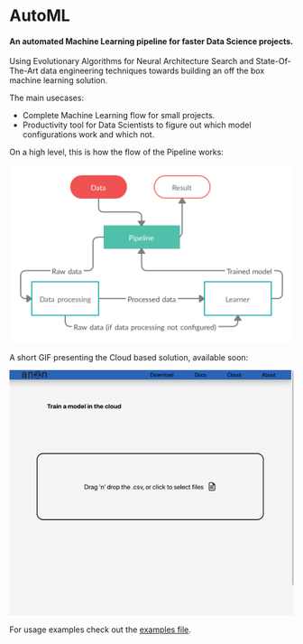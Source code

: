 # AutoML
#### An automated Machine Learning pipeline for faster Data Science projects.

Using Evolutionary Algorithms for Neural Architecture Search and State-Of-The-Art data engineering techniques towards building an off the box machine learning solution.

The main usecases:
* Complete Machine Learning flow for small projects.
* Productivity tool for Data Scientists to figure out which model configurations work and which not.
    
    
On a high level, this is how the flow of the Pipeline works:

![Pipeline Flow](Others/pipelineFlow.png)


A short GIF presenting the Cloud based solution, available soon:

![](Others/demo.gif)

For usage examples check out the [examples file](Pipeline/examples.py).
